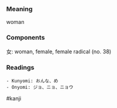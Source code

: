 ### Meaning

woman

### Components

女: woman, female, female radical (no. 38)

### Readings

```
- Kunyomi: おんな、め
- Onyomi: ジョ、ニョ、ニョウ
```

#kanji